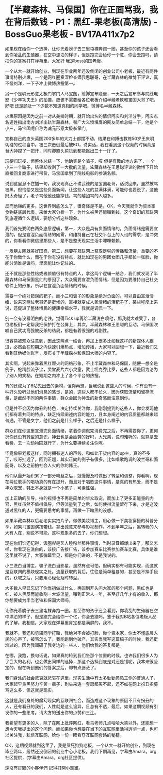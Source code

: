# 【半藏森林、马保国】你在正面骂我，我在背后数钱 - P1：黑红-果老板(高清版) - BossGuo果老板 - BV17A411x7p2

如果现在给你一个选择，让你光着膀子去三里屯裸奔跑一圈，甚至你的孩子还会看到你凌乱的生殖器，在空中漂泊的样子，但是跑完会给你一个意，你会去跑吗，请把你的答案打在弹幕里，大家好 我是boss的国老板。

一个从大一就开始创业，到现在毕业两年还没倒闭的创业公司小老板，最近有两件事情特别火爆，一个是网红圈资深检查师我思聪哥，在半藏森林的微博下评论，真不怪刘洋，一下子冲上微博热搜第一。

另一个是魂元形意太极门掌门人马宝国，前脚宣布隐退，一天之后宣布参与院线电影《少年功夫王》的拍摄，应该不需要给各位老板介绍半藏老铁和宝国大哥了吧，好吧 还是顾及一下少数不知道真相的同学吧，微博名半藏森林。

火爆原因是因为之前一对从美排时期，就开始出名的情侣阿庆和刘洋分手，阿庆点名道姓指出南方刘洋出轨半藏森林，替广大义愤填膺的网友简单总结一下，他是个小三，马宝国呢自称为魂元形意太极拳掌门。

宣称自己的直头英国200多年的大力士都摆不动，结果在和搏击教练50岁王庆明切磋的过程当中，被三次击倒最后被KO，说实话，我在看到这个视频的时候真是替大神捏了一把汗，同时脚直头尴尬到都能抠出三十一厅了。

玩梗归玩梗，但整体总结一下，他确实是个骗子，哎 但是有趣的地方来了，一个小三一个骗子，结果却收割了一大批的流量，笨藏森林在王思聪评论的微博下开始直接回复商家进行带货，马宝国拿到了院线电影的参演名额。

说到这里忍不住插一句，我发现真正不讲武德的是宝国老哥，话说回来，虽然被骂被黑，但恰恰又是这些负面新闻，让这些人吃的盆满钵满，可能你也要说了，这他妈太奇怪了，老子骂他他还能挣钱，骂的越凶骂的人越多。

反而他赚的更多，这世界到底怎么了，很奇怪是不是，OK，今天我就作为资本家食物链底层代表，来给大家分析一下，为什么被黑还能赚到钱，这个奇幻的互联网到底遵循什么逻辑，要想分析这些现象。

我们首先要明白两条底层逻辑，第一，大众是具有负面情绪的，负面情绪是需要宣泄的，但是宣泄负面情绪的刚需，和维持自己在社交平台上的人设的需求，是冲突的，你看看你微信里那些人，是不是整天现实生活中嗶嗶赖赖。

一发朋友圈就美好田径，第二，想要在互联网上获取足够的传播和流量，重要的不在于你做什么，而在于你有没有特点，就比如现在的男团女团几乎都长一张脸，你能分清谁是谁吗，里面能让你记住的。

还不就是那些性格或者颜值很有特点的人，拿这两个逻辑一结合，我们就发现了半藏森林和马保国黑红的原因了，大众需要宣泄负面情绪，但是因为要维持自己社交软件上的形象，所以在宣泄负面情绪的时候。

需要一个绝对错误的靶子，而小三和骗子的形象是绝对负面的，可以自由宣泄情绪，说来这两位老哥还是挺惨的，直接就变成人民情绪的活靶子了，某些程度上来说，还促进了整体博民的健康幸福水平，我就是调侃一下。

别一会有没看明白的老铁，觉得Tick up再给半藏洗白喷他，那我就太难受了，各位老板们一定帮我把保护打在公屏上，其次，半藏森林和王思聪的互动，马保国吹嘘自己武功高强被反杀的结局，都是有着很强的戏剧性。

很容易被观众注意到，因此这两点一结合，再加上很多比如我这样的新媒体人跟进，必然会在短期之内快速引爆热点，增加传播，大家可以回想一下，最近我们又看到其他媒体账号，发布关于半藏森林和保国大师的内容了。

其实啊，说起来靠着黑红爆火的网络形象，不止半藏森林和马保国，随便一想全是例子，蛇精脸流子尘，灵堂麦片六小灵童，武士坦克乔比罗，这些人都是因为沦为了别人的笑柄，在短期之内冲上了各个平台的热搜。

有的还成为了B站鬼出去的素材，但你再想，当我说到这些人的时候，你有没有一种好久没听过他们消息的感觉，是的，这些人都不长久，因为获取流量和留存流量，是截然不同的两件事情，群众会因为神丑的新奇感而注意到你。

但是并不会因为你丑的特色，决定持续关注你，我刚刚提到的这些人，你会发现他们都有着共同的特点，缺乏持续阐述内容的能力，且本身阐述的内容质量都越来越普通，不管是文字，他们之前是什么样子，之后还是什么样子。

群众们在你这里宣泄完负面情绪，拿着你调侃完消费完之后，不再需要你了，更何况你还没有转型的意识，神丑也是会疲劳的好吗，大兄弟，说句难听的，就算是去看猴，去一次动物园就行了，为什么要持续关注你呢。

毕竟像果老板这样，同时拥有迷人的声线，和如此干货内容的up主，真的不多了，哎呀扯远了，回到正题，其实正向的例子有很多，比如唱歌跑调的波兰哥和面筋哥，以及之前拍社会人火的你的韩王。

他们从最开始积累了一部分粉丝之后，就慢慢及时做出了转型和调整，你看啊，现在两位歌手的唱功真的有在提升，而且对于唱歌这件事情，是真的有热爱，而不是华众取宠，韩王本身就是一个小孩子，可素性强。

加上正确的引导，拍的视频也不再是简单的华众取宠，而加上了更多正能量的内容，黑红虽然不值得倡导，但等流量到了之后，如何使得流量留存下来，才是这波通过黑红的人，更需要思考的事情，再做一下暗黑的设想。

如果半藏森林以后老老实实拍片子，做做美妆博主，用心做一下美妆穿搭的科普分享，如果马宝国演技带线，拿出诚意来参与影视制作，不到半年之后，黑转粉的人大有人在，别说不可能，这种现象多的去了，你们想想。

现在你们谁还记得，饭圈W是艺人睡粉丝那件事情，当时录音都爆出来了，那又怎样，你看现在洗白的，该接广告接广告，该参加赛车比赛参加赛车比赛，具体是谁这里就不说了，大家弹幕里见，都是你们讲的，不是我说的。

小三洗白当博主，骗子洗白当影星，虽然有点可怕，但确实都有可能实现，而这就是互联网的模块现实之处，流量获取的背后，往往是简单粗暴的，甚至是不择手段的，获取之后，只要用心经营及时转型。

大多数人早已忘记了你当初做过什么，再回到开头问大家的那个问题，黑红也是红，被人黑反而能收割一大波流量，赚到正常人一年，甚至好几年才有的收入，那你想要成为半当老铁和保国大师吗。

让你光着膀子去三里屯裸奔跑一圈，甚至你的孩子还会看到，你凌乱的生殖器在空中漂泊的样子，但是跑完会给你一个亿，你会去跑吗，鉴于我对B站各位老板人品的了解，我相信，大家现在弹幕里肯定都是满屏的，我不。

我就不，我还和剪辑同学打赌，我绝对不会被打脸，你个资本家，你太不懂底层人民的心声了，被骂怎么了，我能跑到他破产，其实当我写这篇稿子的时候，我还挺难过的，因为我调研了我身边的一些人，他们给我的答复都是。

在哪，我跑，换句话说，如果真的轮到我们坐那个位置的时候，也许我们很多人为了巨大的名利，也会做出同样的选择，那这个选择到底是对还是错呢，我本来很坚定的，但在听到他们的答案之后，却有点迷茫了。

我们身处的社会悲哀就悲哀在这里，现实生活中有太多勤勤恳恳工作的普通人了，大家起早贪黑努力辛苦一辈子，到头来连一套房都买不起，还不如在网上扮丑招募骂这么多，但这就是现实。

这就是我们身处的魔幻现实的互联网社会，而造成这个现象的原因不只有扮丑的人，还有看丑的我们，人性就是这么诡异，且总有不透，最后，如果这期视频有引发你的一些思考，请大方的送出你的点赞和三连。

我希望有更多的人，除了在网上批评网红，看马老师几点哈哈大笑以外，还能想一想今天我提出的这个问题，而如果你也想要在当下的互联网里活得透彻一点，也可以关注我，私信互联网，给你一份一眼看穿互联网套路的秘籍。

OK，这期视频就到这里了，我是货死狗狗老板，一个从大一就开始创业，到现在毕业两年，居然还没倒闭的创业中心小老板，我们下期再见，字幕由Amara。org社区提供，(字幕由Amara。org社区提供)。

還沒有訂閱的小夥伴們 記得打開小鈴鐺。